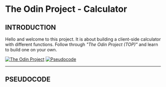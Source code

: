 # The Odin Project - Calculator

## INTRODUCTION

Hello and welcome to this project. It is about building a client-side calculator with different functions.
Follow through _"The Odin Project (TOP)"_ and learn to build one on your own.

[![The Odin Project](https://img.shields.io/badge/TOP-Link-blue)](https://www.theodinproject.com/)
[![Pseudocode](https://img.shields.io/badge/CODE-Pseudocode-orange)](##PSEUDOCODE)

---

## PSEUDOCODE
